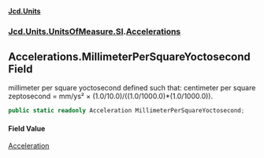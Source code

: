 #### [Jcd.Units](index.md 'index')
### [Jcd.Units.UnitsOfMeasure.SI](Jcd.Units.UnitsOfMeasure.SI.md 'Jcd.Units.UnitsOfMeasure.SI').[Accelerations](Accelerations.md 'Jcd.Units.UnitsOfMeasure.SI.Accelerations')

## Accelerations.MillimeterPerSquareYoctosecond Field

millimeter per square yoctosecond defined such that: centimeter per square zeptosecond = mm/ys² ×
(1.0/10.0)/((1.0/1000.0)*(1.0/1000.0)).

```csharp
public static readonly Acceleration MillimeterPerSquareYoctosecond;
```

#### Field Value
[Acceleration](Acceleration.md 'Jcd.Units.UnitTypes.Acceleration')